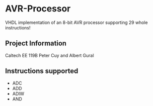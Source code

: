 # AVR-Processor
VHDL implementation of an 8-bit AVR processor supporting 29 whole instructions!

## Project Information
Caltech EE 119B
Peter Cuy and Albert Gural

## Instructions supported
* ADC
* ADD
* ADIW
* AND